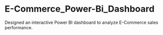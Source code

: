 # E-Commerce_Power-Bi_Dashboard
Designed an interactive Power BI dashboard to analyze E-Commerce sales performance.
